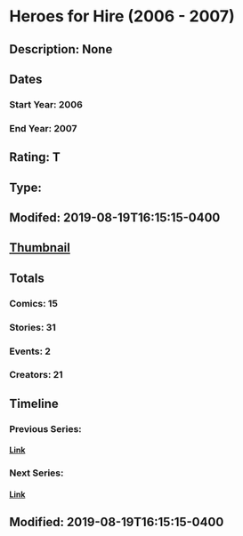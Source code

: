 # Heroes for Hire (2006 - 2007)
## Description: None
## Dates
### Start Year: 2006
### End Year: 2007
## Rating: T
## Type: 
## Modifed: 2019-08-19T16:15:15-0400
## [Thumbnail](http://i.annihil.us/u/prod/marvel/i/mg/7/00/5d5b033d89f77.jpg)
## Totals
### Comics: 15
### Stories: 31
### Events: 2
### Creators: 21
## Timeline
### Previous Series: 
#### [Link]()
### Next Series: 
#### [Link]()
## Modified: 2019-08-19T16:15:15-0400